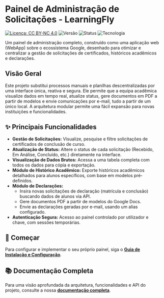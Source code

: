 # Painel de Administração de Solicitações - LearningFly

[![Licença: CC BY-NC 4.0](https://img.shields.io/badge/licen%C3%A7a-CC%20BY--NC%204.0-blue?style=flat-square)](https://creativecommons.org/licenses/by-nc/4.0/)
![Versão](https://img.shields.io/badge/vers%C3%A3o-1.0.0-brightgreen.svg?style=flat-square)
![Status](https://img.shields.io/badge/status-ativo-success.svg?style=flat-square)
![Tecnologia](https://img.shields.io/badge/tecnologia-Google%20Apps%20Script-orange.svg?style=flat-square)

Um painel de administração completo, construído como uma aplicação web (WebApp) sobre o ecossistema Google, desenhado para otimizar e centralizar a gestão de solicitações de certificados, históricos acadêmicos e declarações.

## Visão Geral

Este projeto substitui processos manuais e planilhas descentralizadas por uma interface única, reativa e segura. Ele permite que a equipa acadêmica visualize dados em tempo real, atualize status, gere documentos em PDF a partir de modelos e envie comunicações por e-mail, tudo a partir de um único local. A arquitetura modular permite uma fácil expansão para novas instituições e funcionalidades.

## ✨ Principais Funcionalidades

* **Gestão de Solicitações:** Visualize, pesquise e filtre solicitações de certificados de conclusão de curso.
* **Atualização de Status:** Altere o status de cada solicitação (Recebido, Em Análise, Concluído, etc.) diretamente na interface.
* **Visualização de Dados Brutos:** Acessa a uma tabela completa com todos os dados para cópia e exportação.
* **Módulo de Histórico Acadêmico:** Exporte históricos acadêmicos detalhados para alunos específicos, com base em modelos pré-definidos.
* **Módulo de Declarações:**
    * Insira novas solicitações de declaração (matrícula e conclusão) buscando dados de alunos via API.
    * Gere documentos PDF a partir de modelos do Google Docs.
    * Envie as declarações geradas por e-mail, usando um alias configurado.
* **Autenticação Segura:** Acesso ao painel controlado por utilizador e chave, com sessões temporárias.

## 🚀 Começar

Para configurar e implementar o seu próprio painel, siga o **[Guia de Instalação e Configuração](./docs/setup.md)**.

## 📚 Documentação Completa

Para uma visão aprofundada da arquitetura, funcionalidades e API do projeto, consulte a nossa **[documentação completa](./docs/index.md)**.
